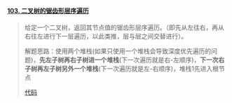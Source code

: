 #### [103. 二叉树的锯齿形层序遍历](https://leetcode-cn.com/problems/binary-tree-zigzag-level-order-traversal/)

> 给定一个二叉树，返回其节点值的锯齿形层序遍历。（即先从左往右，再从右往左进行下一层遍历，以此类推，层与层之间交替进行）。
>
> 解题思路：使用两个堆栈(如果只使用一个堆栈会导致深度优先遍历的问题)，**先左子树再右子树进一个堆栈**(下一次遍历就是右-左顺序)，**下一次右子树再左子树另外一个堆栈**(下一次遍历就是左-右顺序)，堆栈1先进入根节点
>
> [代码](TreeMap01.java)